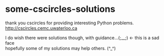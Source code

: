 some-cscircles-solutions
========================  
thank you cscircles for providing interesting Python problems.  
http://cscircles.cemc.uwaterloo.ca  

I do wish there were solutions though, with guidance...(;__;)    <- this is a sad face  
hopefully some of my solutions may help others. (^_^)  

